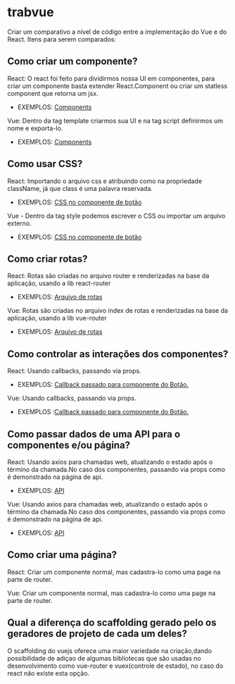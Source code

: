 # trabvue

Criar um comparativo a nível de código entre a implementação do Vue e do React. Itens para serem comparados:

## Como criar um componente?

React: O react foi feito para dividirmos nossa UI em componentes, para criar um componente basta extender React.Component ou criar um statless component que retorna um jsx.

- EXEMPLOS: [Components](https://github.com/dorfo1/trabvue/tree/master/trab-react/src/components)

Vue: Dentro da tag template criarmos sua UI e na tag script definirmos um nome e exporta-lo.

- EXEMPLOS: [Components](https://github.com/dorfo1/trabvue/tree/master/trab-vue/src/components)

## Como usar CSS?

React: Importando o arquivo css e atribuindo como na propriedade className, já que class é uma palavra reservada.
- EXEMPLOS: [CSS no componente de botão](https://github.com/dorfo1/trabvue/blob/master/trab-react/src/components/MyButton/MyButton.jsx)

Vue - Dentro da tag style podemos escrever o CSS ou importar um arquivo externo.
- EXEMPLOS: [CSS no componente de botão](https://github.com/dorfo1/trabvue/blob/master/trab-vue/src/components/MyButton/MyButton.vue)

## Como criar rotas?
React: Rotas são criadas no arquivo router e renderizadas na base da aplicação, usando a lib react-router
- EXEMPLOS: [Arquivo de rotas](https://github.com/dorfo1/trabvue/blob/master/trab-react/src/routes.jsx)

Vue: Rotas são criadas no arquivo index de rotas e renderizadas na base da aplicação, usando a lib vue-router
- EXEMPLOS: [Arquivo de rotas](https://github.com/dorfo1/trabvue/blob/master/trab-vue/src/router/index.js)

## Como controlar as interações dos componentes?
React: Usando callbacks, passando via props.
- EXEMPLOS: [Callback passado para componente do Botão.](https://github.com/dorfo1/trabvue/blob/master/trab-react/src/pages/MyPage/MyPage.jsx)

Vue: Usando callbacks, passando via props.
- EXEMPLOS :[Callback passado para componente do Botão.](https://github.com/dorfo1/trabvue/blob/master/trab-vue/src/views/Home.vue)

## Como passar dados de uma API para o componentes e/ou página?
React: Usando axios para chamadas web, atualizando o estado após o término da chamada.No caso dos componentes, passando via props como é demonstrado na página de api.
- EXEMPLOS: [API](https://github.com/dorfo1/trabvue/blob/master/trab-react/src/pages/ApiPage/ApiPage.jsx)

Vue: Usando axios para chamadas web, atualizando o estado após o término da chamada.No caso dos componentes, passando via props como é  demonstrado na página de api.
- EXEMPLOS: [API](https://github.com/dorfo1/trabvue/blob/master/trab-vue/src/views/Api.vue) 

## Como criar uma página?

React: Criar um componente normal, mas cadastra-lo como uma page na parte de router.

Vue: Criar um componente normal, mas cadastra-lo como uma page na parte de router.

## Qual a diferença do scaffolding gerado pelo os geradores de projeto de cada um deles?

O scaffolding do vuejs oferece uma maior variedade na criação,dando possibilidade de adiçao de algumas bibliotecas que são usadas no desenvolvimento
como vue-router e vuex(controle de estado), no caso do react não existe esta opção.

